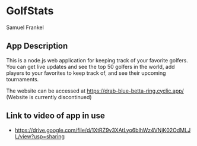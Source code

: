 # GolfStats
Samuel Frankel

## App Description
This is a node.js web application for keeping track of your favorite golfers. You can get live updates and see the top 50 golfers in the world, add players to your favorites to keep track of, and see their upcoming tournaments. 

The website can be accessed at https://drab-blue-betta-ring.cyclic.app/ (Website is currently discontinued)
## Link to video of app in use 

- https://drive.google.com/file/d/1XtRZ9v3XAtLyo6bIhWz4VNjK02OdMLJL/view?usp=sharing
